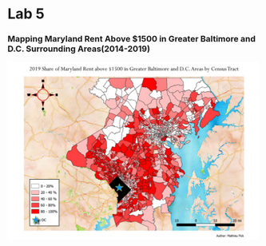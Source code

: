 # Lab 5

### Mapping Maryland Rent Above $1500 in Greater Baltimore and D.C. Surrounding Areas(2014-2019)

<img src="https://github.com/mfick1/mfick1.github.io/blob/master/images/Share%20of%20Maryland%20Rent%20above%20%241500%20in%20Greater%20Baltimore%20and%20D.C.%20Areas(2014-2019).gif"/>
